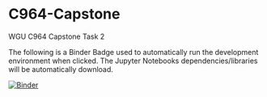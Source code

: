 # C964-Capstone
WGU C964 Capstone Task 2

The following is a Binder Badge used to automatically run the development environment when clicked. The Jupyter Notebooks dependencies/libraries will be automatically download.

[![Binder](https://mybinder.org/badge_logo.svg)](https://mybinder.org/v2/gh/Xenonous/C964-Capstone/main?labpath=WGU-C964-ComputerScienceCapstoneFinal.ipynb)
